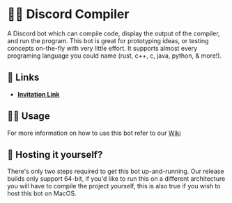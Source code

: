 # 👩‍💻 Discord Compiler
A Discord bot which can compile code, display the output of the compiler, and run the program. This bot is great for prototyping ideas, or testing concepts on-the-fly with very little effort. It supports almost every programing language you could name (rust, c++, c, java, python, & more!). 

## 🔗 Links
 - **[Invitation Link](https://discord.gg/Hp3gRr8CTH)**

## 👩‍🏫 Usage
For more information on how to use this bot refer to our [Wiki](https://github.com/Blindspot22/compiler-bot/wiki/1.Getting-Started)
## 🔰 Hosting it yourself?
There's only two steps required to get this bot up-and-running. Our release builds only support 64-bit, if you'd like to run this on a different architecture you will have to compile the project yourself, this is also true if you wish to host this bot on MacOS.
